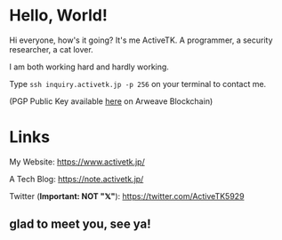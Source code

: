 
# Hello, World!

Hi everyone, how's it going? It's me ActiveTK. A programmer, a security researcher, a cat lover.

I am both working hard and hardly working.

Type `ssh inquiry.activetk.jp -p 256` on your terminal to contact me.

(PGP Public Key available [here](https://pgp.end2end.tech/A11BC6255CC087FF12DF887B922B9E475FADA0F5) on Arweave Blockchain)

# Links

My Website: https://www.activetk.jp/

A Tech Blog: https://note.activetk.jp/

Twitter (**Important: NOT "𝕏"**): https://twitter.com/ActiveTK5929

## glad to meet you, see ya!

